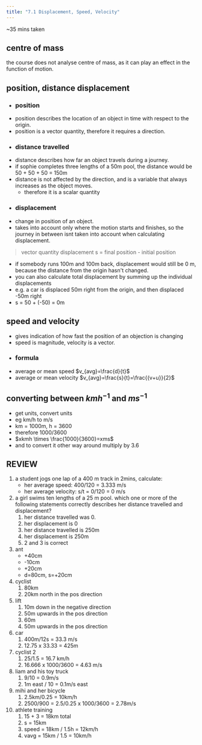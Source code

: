 ```yaml
---
title: "7.1 Displacement, Speed, Velocity"
---
```

~35 mins taken
## centre of mass
the course does not analyse centre of mass, as it can play an effect in the function of motion.  
## position, distance displacement
- ### position
- position describes the location of an object in time with respect to the origin.
- position is a vector quantity, therefore it requires a direction.
- ### distance travelled
- distance describes how far an object travels during a journey.
- if sophie completes three lengths of a 50m pool, the distance would be 50 + 50 + 50 = 150m
- distance is not affected by the direction, and is a variable that always increases as the object moves.
	- therefore it is a scalar quantity
- ### displacement
- change in position of an object.
- takes into account only where the motion starts and finishes, so the journey in between isnt taken into account when calculating displacement.
> vector quantity
> displacement s = final position - initial position
- if somebody runs 100m and 100m back, displacement would still be 0 m, because the distance from the origin hasn't changed.
- you can also calculate total displacement by summing up the individual displacements
- e.g. a car is displaced 50m right from the origin, and then displaced -50m right
- s = 50 + (-50) = 0m
## speed and velocity
- gives indication of how fast the position of an objection is changing
- speed is magnitude, velocity is a vector.
- ### formula
- average or mean speed $v_{avg}=\frac{d}{t}$
- average or mean velocity $v_{avg}=\frac{s}{t}=\frac{{v+u}}{2}$
## converting between $kmh^{-1}$ and $ms^{-1}$
- get units, convert units 
- eg km/h to m/s
- km = 1000m, h = 3600
- therefore 1000/3600 
- $xkmh \times \frac{1000}{3600}=xms$
- and to convert it other way around multiply by 3.6
## REVIEW
1. a student jogs one lap of a 400 m track in 2mins, calculate:
	- her average speed: 400/120 = 3.333 m/s
	- her average velocity: s/t = 0/120 = 0 m/s 
2. a girl swims ten lengths of a 25 m pool. which one or more of the following statements correctly describes her distance travelled and displacement?
	1. her distance travelled was 0.
	2. her displacement is 0
	3. her distance travelled is 250m
	4. her displacement is 250m
	5. 2 and 3 is correct
3. ant
	- +40cm
	- -10cm
	- +20cm
	- d=80cm, s=+20cm
4. cyclist
	1. 80km
	2. 20km north in the pos direction
5. lift
	1. 10m down in the negative direction
	2. 50m upwards in the pos direction
	3. 60m
	4. 50m upwards in the pos direction
6. car
	1. 400m/12s = 33.3 m/s
	2. 12.75 x 33.33 = 425m
7. cyclist 2
	1. 25/1.5 = 16.7 km/h
	2. 16.666 x 1000/3600 = 4.63 m/s
8. liam and his toy truck
	1. 9/10 = 0.9m/s
	2. 1m east / 10 = 0.1m/s east
9. mihi and her bicycle
	1. 2.5km/0.25 = 10km/h
	2. 2500/900 = 2.5/0.25 x 1000/3600 = 2.78m/s
10. athlete training
	1. 15 + 3 = 18km total
	2. s = 15km
	3. speed = 18km / 1.5h = 12km/h
	4. vavg = 15km / 1.5 = 10km/h